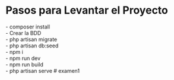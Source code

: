 <h1>Pasos para Levantar el Proyecto</h1>
- composer install
<br>
- Crear la BDD
<br>
- php artisan migrate
<br>
- php artisan db:seed
<br>
- npm i
<br>
- npm run dev
<br>
- npm run build
<br>
- php artisan serve
# examen1
